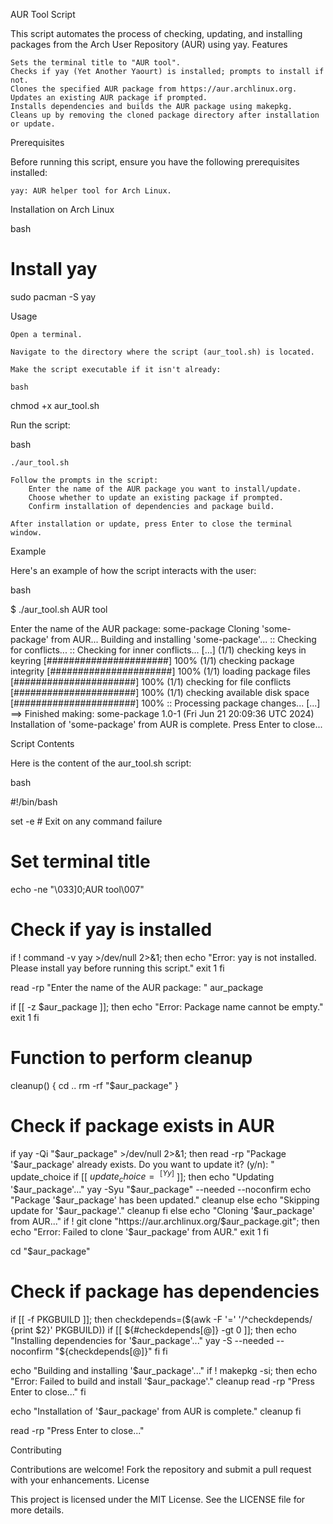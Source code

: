 AUR Tool Script

This script automates the process of checking, updating, and installing packages from the Arch User Repository (AUR) using yay.
Features

    Sets the terminal title to "AUR tool".
    Checks if yay (Yet Another Yaourt) is installed; prompts to install if not.
    Clones the specified AUR package from https://aur.archlinux.org.
    Updates an existing AUR package if prompted.
    Installs dependencies and builds the AUR package using makepkg.
    Cleans up by removing the cloned package directory after installation or update.

Prerequisites

Before running this script, ensure you have the following prerequisites installed:

    yay: AUR helper tool for Arch Linux.

Installation on Arch Linux

bash

# Install yay
sudo pacman -S yay

Usage

    Open a terminal.

    Navigate to the directory where the script (aur_tool.sh) is located.

    Make the script executable if it isn't already:

    bash

chmod +x aur_tool.sh

Run the script:

bash

    ./aur_tool.sh

    Follow the prompts in the script:
        Enter the name of the AUR package you want to install/update.
        Choose whether to update an existing package if prompted.
        Confirm installation of dependencies and package build.

    After installation or update, press Enter to close the terminal window.

Example

Here's an example of how the script interacts with the user:

bash

$ ./aur_tool.sh
AUR tool

Enter the name of the AUR package: some-package
Cloning 'some-package' from AUR...
Building and installing 'some-package'...
:: Checking for conflicts...
:: Checking for inner conflicts...
[...]
(1/1) checking keys in keyring                     [######################] 100%
(1/1) checking package integrity                   [######################] 100%
(1/1) loading package files                        [######################] 100%
(1/1) checking for file conflicts                  [######################] 100%
(1/1) checking available disk space                [######################] 100%
:: Processing package changes...
[...]
==> Finished making: some-package 1.0-1 (Fri Jun 21 20:09:36 UTC 2024)
Installation of 'some-package' from AUR is complete.
Press Enter to close...

Script Contents

Here is the content of the aur_tool.sh script:

bash

#!/bin/bash

set -e  # Exit on any command failure

# Set terminal title
echo -ne "\033]0;AUR tool\007"

# Check if yay is installed
if ! command -v yay >/dev/null 2>&1; then
  echo "Error: yay is not installed. Please install yay before running this script."
  exit 1
fi

read -rp "Enter the name of the AUR package: " aur_package

if [[ -z $aur_package ]]; then
  echo "Error: Package name cannot be empty."
  exit 1
fi

# Function to perform cleanup
cleanup() {
  cd ..
  rm -rf "$aur_package"
}

# Check if package exists in AUR
if yay -Qi "$aur_package" >/dev/null 2>&1; then
  read -rp "Package '$aur_package' already exists. Do you want to update it? (y/n): " update_choice
  if [[ $update_choice =~ ^[Yy]$ ]]; then
    echo "Updating '$aur_package'..."
    yay -Syu "$aur_package" --needed --noconfirm
    echo "Package '$aur_package' has been updated."
    cleanup
  else
    echo "Skipping update for '$aur_package'."
    cleanup
  fi
else
  echo "Cloning '$aur_package' from AUR..."
  if ! git clone "https://aur.archlinux.org/$aur_package.git"; then
    echo "Error: Failed to clone '$aur_package' from AUR."
    exit 1
  fi

  cd "$aur_package"
  
  # Check if package has dependencies
  if [[ -f PKGBUILD ]]; then
    checkdepends=($(awk -F '=' '/^checkdepends/ {print $2}' PKGBUILD))
    if [[ ${#checkdepends[@]} -gt 0 ]]; then
      echo "Installing dependencies for '$aur_package'..."
      yay -S --needed --noconfirm "${checkdepends[@]}"
    fi
  fi
  
  echo "Building and installing '$aur_package'..."
  if ! makepkg -si; then
    echo "Error: Failed to build and install '$aur_package'."
    cleanup
    read -rp "Press Enter to close..."
  fi

  echo "Installation of '$aur_package' from AUR is complete."
  cleanup
fi

read -rp "Press Enter to close..."

Contributing

Contributions are welcome! Fork the repository and submit a pull request with your enhancements.
License

This project is licensed under the MIT License. See the LICENSE file for more details.
